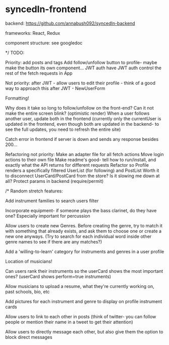 # syncedIn-frontend

backend: https://github.com/annabush092/syncedIn-backend

frameworks: React, Redux

component structure: see googledoc

*/
TODO:

Priority:
  add posts and tags
  Add follow/unfollow button to profile- maybe make the button its own component...
  JWT auth
  have JWT auth control the rest of the fetch requests in App

Not priority:
  after JWT - allow users to edit their profile - think of a good way to approach this
  after JWT - NewUserForm

  Formatting!

  Why does it take so long to follow/unfollow on the front-end? Can it not make the entire screen blink? (optimistic render)
  When a user follows another user, update both in the frontend (currently only the currentUser is updated in the frontend, even though both are updated in the backend- to see the full updates, you need to refresh the entire site)

  Catch error in frontend if server is down and sends any response besides 200...


Refactoring not priority:
  Make an adapter file for all fetch actions
  Move login actions to their own file
  Make readme's good- tell how to run/install, and exactly what the API returns for different requests
  Refactor so Profile renders a specifically filtered UserList (for following) and PostList
  Worth it to disconnect UserCard/PostCard from the store? Is it slowing me down at all?
  Protect params in backend (require/permit)

/*
Random stretch features:

  Add instrument families to search users filter

  Incorporate equipment- if someone plays the bass clarinet, do they have one? Especially important for percussion

  Allow users to create new Genres. Before creating the genre, try to match it with something that already exists, and ask them to choose one or create a new one anyways. (Try to search for each individual word inside other genre names to see if there are any matches?)

  Add a 'willing-to-learn' category for instruments and genres in a user profile

  Location of musicians!

  Can users rank their instruments so the userCard shows the most important ones? (userCard shows perform=true instruments)

  Allow musicians to upload a resume, what they're currently working on, past schools, bio, etc

  Add pictures for each instrument and genre to display on profile instrument cards

  Allow users to link to each other in posts (think of twitter- you can follow people or mention their name in a tweet to get their attention)

  Allow users to directly message each other, but also give them the option to block direct messages
